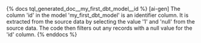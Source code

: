 {% docs tql_generated_doc__my_first_dbt_model__id %}
[ai-gen] 
The column 'id' in the model 'my_first_dbt_model' is an identifier column. It is extracted from the source data by selecting the value '1' and 'null' from the source data. The code then filters out any records with a null value for the 'id' column.
{% enddocs %}